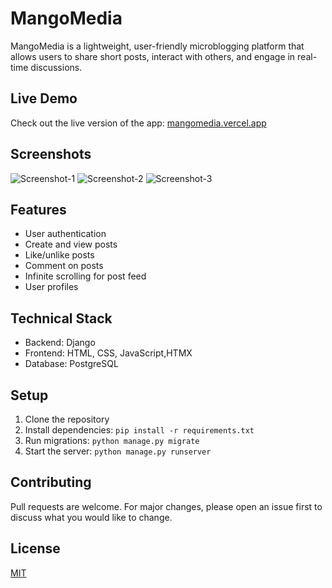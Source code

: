 # MangoMedia

MangoMedia is a lightweight, user-friendly microblogging platform that allows users to share short posts, interact with others, and engage in real-time discussions.

## Live Demo
Check out the live version of the app: [mangomedia.vercel.app](https://mangomedia.vercel.app)

## Screenshots
![Screenshot-1](https://ibb.co/zrSRkZF)
![Screenshot-2](https://ibb.co/yfTr9cD)
![Screenshot-3](https://ibb.co/NL7GKJ1)

## Features

- User authentication
- Create and view posts
- Like/unlike posts
- Comment on posts
- Infinite scrolling for post feed
- User profiles

## Technical Stack

- Backend: Django
- Frontend: HTML, CSS, JavaScript,HTMX
- Database: PostgreSQL


## Setup

1. Clone the repository
2. Install dependencies: `pip install -r requirements.txt`
3. Run migrations: `python manage.py migrate`
4. Start the server: `python manage.py runserver`

## Contributing

Pull requests are welcome. For major changes, please open an issue first to discuss what you would like to change.

## License

[MIT](https://choosealicense.com/licenses/mit/)
